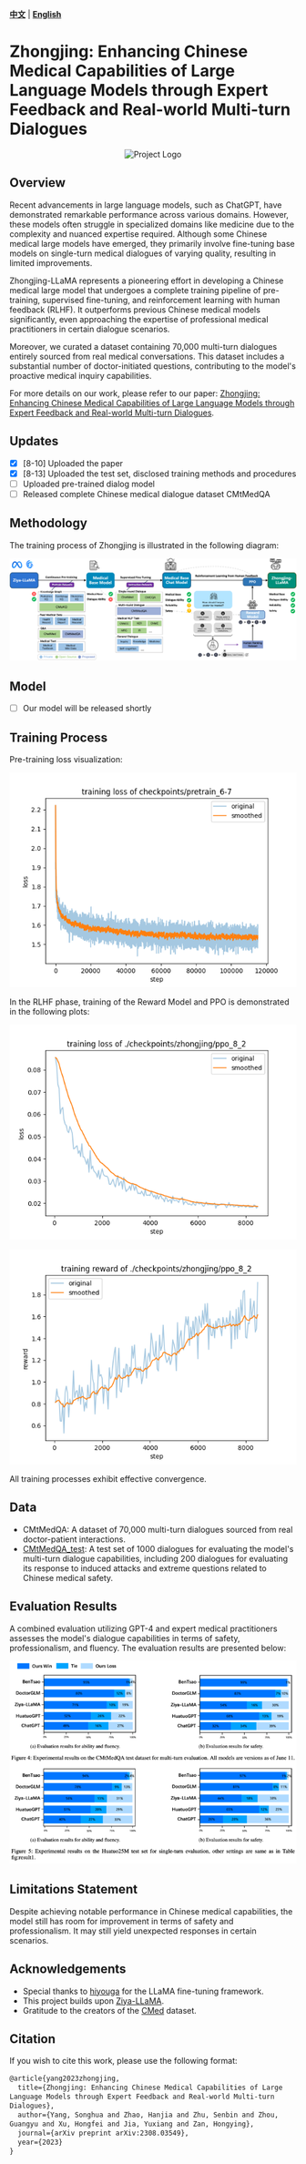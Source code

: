 [**中文**](./README.md) | [**English**](./README_EN.md)

# Zhongjing: Enhancing Chinese Medical Capabilities of Large Language Models through Expert Feedback and Real-world Multi-turn Dialogues

<div align="center">
  <img src="assets/logo.jpg" alt="Project Logo" width="25%">
</div>

## Overview

Recent advancements in large language models, such as ChatGPT, have demonstrated remarkable performance across various domains. However, these models often struggle in specialized domains like medicine due to the complexity and nuanced expertise required. Although some Chinese medical large models have emerged, they primarily involve fine-tuning base models on single-turn medical dialogues of varying quality, resulting in limited improvements.

Zhongjing-LLaMA represents a pioneering effort in developing a Chinese medical large model that undergoes a complete training pipeline of pre-training, supervised fine-tuning, and reinforcement learning with human feedback (RLHF). It outperforms previous Chinese medical models significantly, even approaching the expertise of professional medical practitioners in certain dialogue scenarios.

Moreover, we curated a dataset containing 70,000 multi-turn dialogues entirely sourced from real medical conversations. This dataset includes a substantial number of doctor-initiated questions, contributing to the model's proactive medical inquiry capabilities.

For more details on our work, please refer to our paper: [Zhongjing: Enhancing Chinese Medical Capabilities of Large Language Models through Expert Feedback and Real-world Multi-turn Dialogues](https://arxiv.org/abs/2308.03549).

## Updates

- [x] [8-10] Uploaded the paper
- [x] [8-13] Uploaded the test set, disclosed training methods and procedures
- [ ] Uploaded pre-trained dialog model
- [ ] Released complete Chinese medical dialogue dataset CMtMedQA

## Methodology

The training process of Zhongjing is illustrated in the following diagram:

![Training Process](assets/method.png)

## Model

- [ ] Our model will be released shortly

## Training Process

Pre-training loss visualization:

![Pre-training Loss](assets/pretrain_plot.png)

In the RLHF phase, training of the Reward Model and PPO is demonstrated in the following plots:

![Training Loss](assets/training_loss.png)

![Training Reward](assets/training_reward.png)

All training processes exhibit effective convergence.

## Data

- CMtMedQA: A dataset of 70,000 multi-turn dialogues sourced from real doctor-patient interactions.
- [CMtMedQA_test](https://huggingface.co/datasets/Suprit/CMtMedQA_test_v1): A test set of 1000 dialogues for evaluating the model's multi-turn dialogue capabilities, including 200 dialogues for evaluating its response to induced attacks and extreme questions related to Chinese medical safety.

## Evaluation Results

A combined evaluation utilizing GPT-4 and expert medical practitioners assesses the model's dialogue capabilities in terms of safety, professionalism, and fluency. The evaluation results are presented below:

![Evaluation Results](assets/eval.png)

## Limitations Statement

Despite achieving notable performance in Chinese medical capabilities, the model still has room for improvement in terms of safety and professionalism. It may still yield unexpected responses in certain scenarios.

## Acknowledgements

- Special thanks to [hiyouga](https://github.com/hiyouga/LLaMA-Efficient-Tuning) for the LLaMA fine-tuning framework.
- This project builds upon [Ziya-LLaMA](https://huggingface.co/IDEA-CCNL/Ziya-LLaMA-13B-v1).
- Gratitude to the creators of the [CMed](https://github.com/Ziya-LLaMA) dataset.

## Citation

If you wish to cite this work, please use the following format:

```plaintext
@article{yang2023zhongjing,
  title={Zhongjing: Enhancing Chinese Medical Capabilities of Large Language Models through Expert Feedback and Real-world Multi-turn Dialogues},
  author={Yang, Songhua and Zhao, Hanjia and Zhu, Senbin and Zhou, Guangyu and Xu, Hongfei and Jia, Yuxiang and Zan, Hongying},
  journal={arXiv preprint arXiv:2308.03549},
  year={2023}
}
